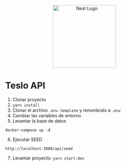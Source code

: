 <p align="center">
  <a href="http://nestjs.com/" target="blank"><img src="https://nestjs.com/img/logo-small.svg" width="200" alt="Nest Logo" /></a>
</p>


# Teslo API

1. Clonar proyecto
2. ```yarn install```
3. Clonar el archivo ```.env.template``` y renombralo a ```.env```
4. Cambiar las variables de entorno
5. Levantar la base de datos
```
docker-compose up -d
```
6. Ejecutar SEED
```
http://localhost:3000/api/seed
```
7. Levantar proyecto: ```yarn start:dev```